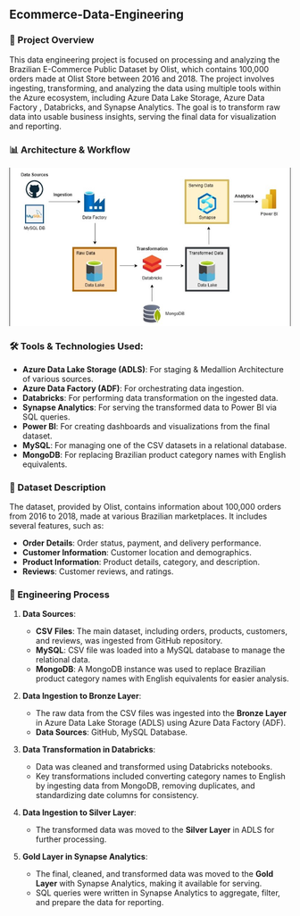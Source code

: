 ## Ecommerce-Data-Engineering

### 📌 Project Overview

This data engineering project is focused on processing and analyzing the Brazilian E-Commerce Public Dataset by Olist, which contains 100,000 orders made at Olist Store between 2016 and 2018. The project involves ingesting, transforming, and analyzing the data using multiple tools within the Azure ecosystem, including Azure Data Lake Storage, Azure Data Factory , Databricks, and Synapse Analytics. The goal is to transform raw data into usable business insights, serving the final data for visualization and reporting.

### 📊 Architecture & Workflow
![Project Architecture](project_architecture.jpg)

### 🛠️ Tools & Technologies Used:
- **Azure Data Lake Storage (ADLS)**: For staging & Medallion Architecture of various sources.
- **Azure Data Factory (ADF)**: For orchestrating data ingestion.
- **Databricks**: For performing data transformation on the ingested data.
- **Synapse Analytics**: For serving the transformed data to Power BI via SQL queries.
- **Power BI**: For creating dashboards and visualizations from the final dataset.
- **MySQL**: For managing one of the CSV datasets in a relational database.
- **MongoDB**: For replacing Brazilian product category names with English equivalents.

### 📑 Dataset Description

The dataset, provided by Olist, contains information about 100,000 orders from 2016 to 2018, made at various Brazilian marketplaces. It includes several features, such as:
- **Order Details**: Order status, payment, and delivery performance.
- **Customer Information**: Customer location and demographics.
- **Product Information**: Product details, category, and description.
- **Reviews**: Customer reviews, and ratings.

### 🚀 Engineering Process

1. **Data Sources**: 
   - **CSV Files**: The main dataset, including orders, products, customers, and reviews, was ingested from GitHub repository.
   - **MySQL**: CSV file was loaded into a MySQL database to manage the relational data.
   - **MongoDB**: A MongoDB instance was used to replace Brazilian product category names with English equivalents for easier analysis.

2. **Data Ingestion to Bronze Layer**: 
   - The raw data from the CSV files was ingested into the **Bronze Layer** in Azure Data Lake Storage (ADLS) using Azure Data Factory (ADF).
   - **Data Sources**: GitHub, MySQL Database.

3. **Data Transformation in Databricks**:
   - Data was cleaned and transformed using Databricks notebooks.
   - Key transformations included converting category names to English by ingesting data from MongoDB, removing duplicates, and standardizing date columns for consistency.

4. **Data Ingestion to Silver Layer**:
   - The transformed data was moved to the **Silver Layer** in ADLS for further processing.

5. **Gold Layer in Synapse Analytics**:
   - The final, cleaned, and transformed data was moved to the **Gold Layer** with Synapse Analytics, making it available for serving.
   - SQL queries were written in Synapse Analytics to aggregate, filter, and prepare the data for reporting.
